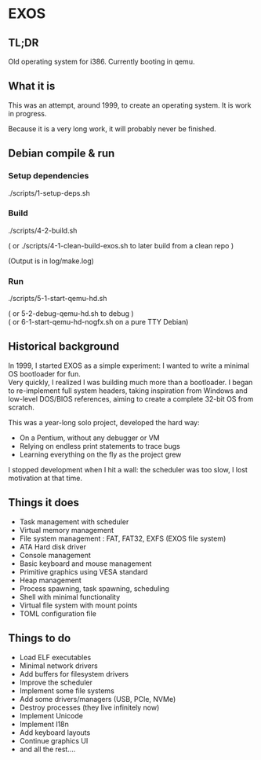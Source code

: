 # EXOS

## TL;DR

Old operating system for i386.
Currently booting in qemu.

## What it is

This was an attempt, around 1999, to create an operating system.
It is work in progress.

Because it is a very long work, it will probably never be finished.

## Debian compile & run

### Setup dependencies

./scripts/1-setup-deps.sh

### Build

./scripts/4-2-build.sh

( or ./scripts/4-1-clean-build-exos.sh to later build from a clean repo )

(Output is in log/make.log)

### Run

./scripts/5-1-start-qemu-hd.sh

( or 5-2-debug-qemu-hd.sh to debug )  
( or 6-1-start-qemu-hd-nogfx.sh on a pure TTY Debian)

## Historical background

In 1999, I started EXOS as a simple experiment: I wanted to write a minimal OS bootloader for fun.  
Very quickly, I realized I was building much more than a bootloader. I began to re-implement full system headers, taking inspiration from Windows and low-level DOS/BIOS references, aiming to create a complete 32-bit OS from scratch.

This was a year-long solo project, developed the hard way:
- On a Pentium, without any debugger or VM
- Relying on endless print statements to trace bugs
- Learning everything on the fly as the project grew

I stopped development when I hit a wall: the scheduler was too slow, I lost motivation at that time.

## Things it does

* Task management with scheduler
* Virtual memory management
* File system management : FAT, FAT32, EXFS (EXOS file system)
* ATA Hard disk driver
* Console management
* Basic keyboard and mouse management
* Primitive graphics using VESA standard
* Heap management
* Process spawning, task spawning, scheduling
* Shell with minimal functionality
* Virtual file system with mount points
* TOML configuration file

## Things to do

* Load ELF executables
* Minimal network drivers
* Add buffers for filesystem drivers
* Improve the scheduler
* Implement some file systems
* Add some drivers/managers (USB, PCIe, NVMe)
* Destroy processes (they live infinitely now)
* Implement Unicode
* Implement I18n
* Add keyboard layouts
* Continue graphics UI
* and all the rest....
